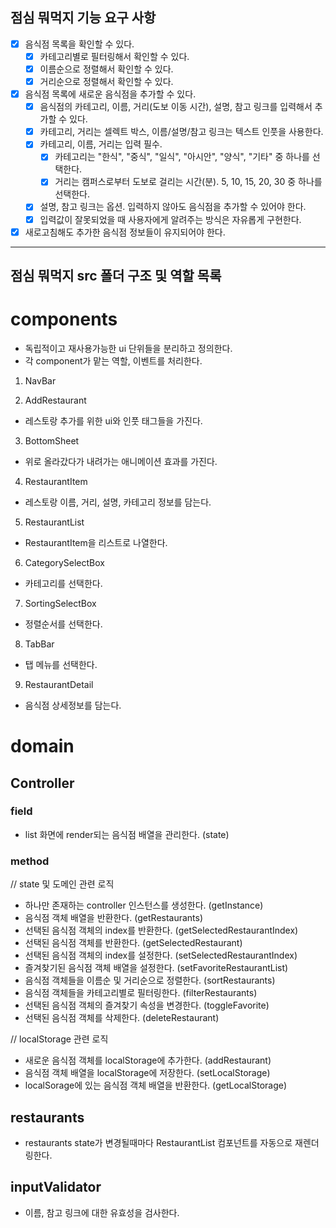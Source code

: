 ## 점심 뭐먹지 기능 요구 사항

- [x] 음식점 목록을 확인할 수 있다.
  - [x] 카테고리별로 필터링해서 확인할 수 있다.
  - [x] 이름순으로 정렬해서 확인할 수 있다.
  - [x] 거리순으로 정렬해서 확인할 수 있다.
- [x] 음식점 목록에 새로운 음식점을 추가할 수 있다.
  - [x] 음식점의 카테고리, 이름, 거리(도보 이동 시간), 설명, 참고 링크를 입력해서 추가할 수 있다.
  - [x] 카테고리, 거리는 셀렉트 박스, 이름/설명/참고 링크는 텍스트 인풋을 사용한다.
  - [x] 카테고리, 이름, 거리는 입력 필수.
    - [x] 카테고리는 "한식", "중식", "일식", "아시안", "양식", "기타" 중 하나를 선택한다.
    - [x] 거리는 캠퍼스로부터 도보로 걸리는 시간(분). 5, 10, 15, 20, 30 중 하나를 선택한다.
  - [x] 설명, 참고 링크는 옵션. 입력하지 않아도 음식점을 추가할 수 있어야 한다.
  - [x] 입력값이 잘못되었을 때 사용자에게 알려주는 방식은 자유롭게 구현한다.
- [x] 새로고침해도 추가한 음식점 정보들이 유지되어야 한다.

---

## 점심 뭐먹지 src 폴더 구조 및 역할 목록

# components

- 독립적이고 재사용가능한 ui 단위들을 분리하고 정의한다.
- 각 component가 맡는 역할, 이벤트를 처리한다.

1. NavBar

2. AddRestaurant

- 레스토랑 추가를 위한 ui와 인풋 태그들을 가진다.

3. BottomSheet

- 위로 올라갔다가 내려가는 애니메이션 효과를 가진다.

4. RestaurantItem

- 레스토랑 이름, 거리, 설명, 카테고리 정보를 담는다.

5. RestaurantList

- RestaurantItem을 리스트로 나열한다.

6. CategorySelectBox

- 카테고리를 선택한다.

7. SortingSelectBox

- 정렬순서를 선택한다.

8. TabBar

- 탭 메뉴를 선택한다.

9. RestaurantDetail

- 음식점 상세정보를 담는다.

# domain

## Controller

### field

- list 화면에 render되는 음식점 배열을 관리한다. (state)

### method

// state 및 도메인 관련 로직

- 하나만 존재하는 controller 인스턴스를 생성한다. (getInstance)
- 음식점 객체 배열을 반환한다. (getRestaurants)
- 선택된 음식점 객체의 index를 반환한다. (getSelectedRestaurantIndex)
- 선택된 음식점 객체를 반환한다. (getSelectedRestaurant)
- 선택된 음식점 객체의 index를 설정한다. (setSelectedRestaurantIndex)
- 즐겨찾기된 음식점 객체 배열을 설정한다. (setFavoriteRestaurantList)
- 음식점 객체들을 이름순 및 거리순으로 정렬한다. (sortRestaurants)
- 음식점 객체들을 카테고리별로 필터링한다. (filterRestaurants)
- 선택된 음식점 객체의 즐겨찾기 속성을 변경한다. (toggleFavorite)
- 선택된 음식점 객체를 삭제한다. (deleteRestaurant)

// localStorage 관련 로직

- 새로운 음식점 객체를 localStorage에 추가한다. (addRestaurant)
- 음식점 객체 배열을 localStorage에 저장한다. (setLocalStorage)
- localSorage에 있는 음식점 객체 배열을 반환한다. (getLocalStorage)

## restaurants

- restaurants state가 변경될때마다 RestaurantList 컴포넌트를 자동으로 재렌더링한다.

## inputValidator

- 이름, 참고 링크에 대한 유효성을 검사한다.
